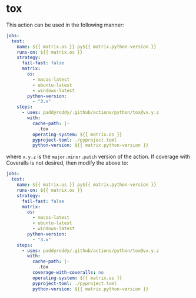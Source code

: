 # tox

This action can be used in the following manner:

```yaml
jobs:
  test:
    name: ${{ matrix.os }} py${{ matrix.python-version }}
    runs-on: ${{ matrix.os }}
    strategy:
      fail-fast: false
      matrix:
        os:
          - macos-latest
          - ubuntu-latest
          - windows-latest
        python-version:
          - "3.x"
    steps:
      - uses: paddyroddy/.github/actions/python/tox@vx.y.z
        with:
          cache-path: |-
            .tox
          operating-system: ${{ matrix.os }}
          pyproject-toml: ./pyproject.toml
          python-version: ${{ matrix.python-version }}
```

where `x.y.z` is the `major.minor.patch` version of the action. If coverage with
Coveralls is not desired, then modify the above to:

```yaml
jobs:
  test:
    name: ${{ matrix.os }} py${{ matrix.python-version }}
    runs-on: ${{ matrix.os }}
    strategy:
      fail-fast: false
      matrix:
        os:
          - macos-latest
          - ubuntu-latest
          - windows-latest
        python-version:
          - "3.x"
    steps:
      - uses: paddyroddy/.github/actions/python/tox@vx.y.z
        with:
          cache-path: |-
            .tox
          coverage-with-coveralls: no
          operating-system: ${{ matrix.os }}
          pyproject-toml: ./pyproject.toml
          python-version: ${{ matrix.python-version }}
```
